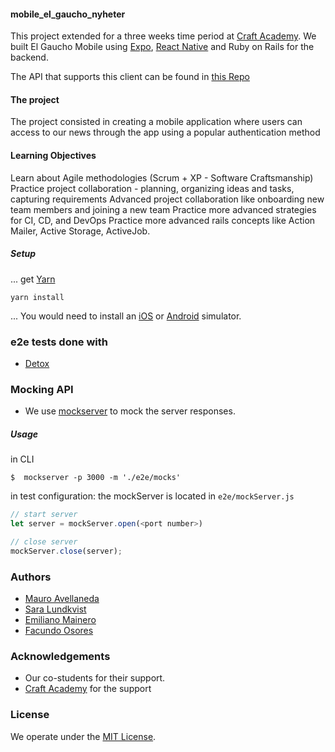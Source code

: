 #### mobile_el_gaucho_nyheter


This project extended for a three weeks time period at [Craft Academy](https://craftacademy.se). We built El Gaucho Mobile using  [Expo](https://expo.io),  [React Native](https://reactnative.dev)  and Ruby on Rails for the backend.

The API that supports this client can be found in [this Repo](https://github.com/mauroavellaneda/api_el_gaucho_nyheter.git)

#### The project

The project consisted in creating a mobile application where users can access to our news through the app using a popular authentication method

#### Learning Objectives


Learn about Agile methodologies (Scrum + XP - Software Craftsmanship)
Practice project collaboration - planning, organizing ideas and tasks, capturing requirements
Advanced project collaboration like onboarding new team members and joining a new team
Practice more advanced strategies for CI, CD, and DevOps
Practice more advanced rails concepts like Action Mailer, Active Storage, ActiveJob.

##### Setup

... get [Yarn](https://yarnpkg.com/)

```
yarn install
```

... You would need to install an [iOS](https://developer.apple.com/library/archive/documentation/IDEs/Conceptual/iOS_Simulator_Guide/GettingStartedwithiOSSimulator/GettingStartedwithiOSSimulator.html) or [Android](https://developer.android.com/studio/run/emulator) simulator.


### e2e tests done with 

- [Detox](https://github.com/wix/Detox)

### Mocking API

 - We use [mockserver](https://www.npmjs.com/package/mockserver) to mock the server responses.

##### Usage

in CLI

```
$  mockserver -p 3000 -m './e2e/mocks'
```

in test configuration: the mockServer is located in `e2e/mockServer.js`

```js
// start server
let server = mockServer.open(<port number>)
```

```js
// close server
mockServer.close(server);
```

### Authors

- [Mauro Avellaneda](https://github.com/mauroavellaneda)
- [Sara Lundkvist](https://github.com/Saralundkvist86/)
- [Emiliano Mainero](https://github.com/emiliano-ma)
- [Facundo Osores](https://github.com/FacundoOs)

### Acknowledgements

- Our co-students for their support.
- [Craft Academy](https://craftacademy.se) for the support


### License

We operate under the [MIT License](https://en.wikipedia.org/wiki/MIT_License).
